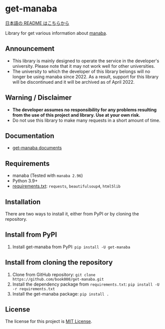 # get-manaba

[日本語の README はこちらから](https://github.com/book000/get-manaba/blob/master/README-ja.md)

Library for get various information about [manaba](https://manaba.jp).

## Announcement

- This library is mainly designed to operate the service in the developer's university. Please note that it may not work well for other universities.
- The university to which the developer of this library belongs will no longer be using manaba since 2022. As a result, support for this library will be discontinued and it will be archived as of April 2022.

## Warning / Disclaimer

- **The developer assumes no responsibility for any problems resulting from the use of this project and library. Use at your own risk.**
- Do not use this library to make many requests in a short amount of time.

## Documentation

- [get-manaba documents](https://book000.github.io/get-manaba/)

## Requirements

- manaba (Tested with `manaba 2.96`)
- Python 3.9+
- [requirements.txt](requirements.txt): `requests`, `beautifulsoup4`, `html5lib`

## Installation

There are two ways to install it, either from PyPI or by cloning the repository.

## Install from PyPI

1. Install get-manaba from PyPI: `pip install -U get-manaba`

## Install from cloning the repository

1. Clone from GitHub repository: `git clone https://github.com/book000/get-manaba.git`
2. Install the dependency package from `requirements.txt`: `pip install -U -r requirements.txt`
3. Install the get-manaba package: `pip install .`

## License

The license for this project is [MIT License](https://github.com/book000/get-manaba/blob/master/LICENSE).
